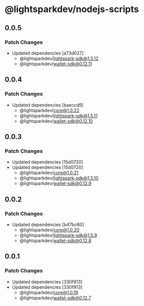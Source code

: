 # @lightsparkdev/nodejs-scripts

## 0.0.5

### Patch Changes

- Updated dependencies [a73d027]
  - @lightsparkdev/lightspark-sdk@1.5.12
  - @lightsparkdev/wallet-sdk@0.12.11

## 0.0.4

### Patch Changes

- Updated dependencies [baeccd9]
  - @lightsparkdev/core@1.0.22
  - @lightsparkdev/lightspark-sdk@1.5.11
  - @lightsparkdev/wallet-sdk@0.12.10

## 0.0.3

### Patch Changes

- Updated dependencies [15d0720]
- Updated dependencies [15d0720]
  - @lightsparkdev/core@1.0.21
  - @lightsparkdev/lightspark-sdk@1.5.10
  - @lightsparkdev/wallet-sdk@0.12.9

## 0.0.2

### Patch Changes

- Updated dependencies [b47bc60]
  - @lightsparkdev/core@1.0.20
  - @lightsparkdev/lightspark-sdk@1.5.9
  - @lightsparkdev/wallet-sdk@0.12.8

## 0.0.1

### Patch Changes

- Updated dependencies [330f913]
- Updated dependencies [330f913]
  - @lightsparkdev/core@1.0.19
  - @lightsparkdev/wallet-sdk@0.12.7
